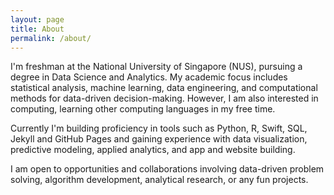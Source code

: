 ```yaml
---
layout: page
title: About
permalink: /about/
---
```


I'm freshman at the National University of Singapore (NUS), pursuing a degree in Data Science and Analytics. My academic focus includes statistical analysis, machine learning, data engineering, and computational methods for data-driven decision-making. However, I am also interested in computing, learning other computing languages in my free time.

Currently I'm building proficiency in tools such as Python, R, Swift, SQL, Jekyll and GitHub Pages and gaining experience with data visualization, predictive modeling, applied analytics, and app and website building.

I am open to opportunities and collaborations involving data-driven problem solving, algorithm development, analytical research, or any fun projects.